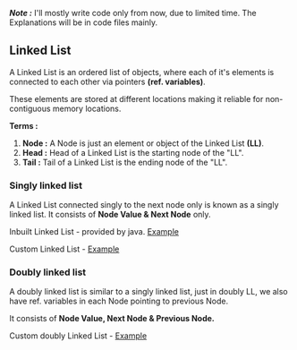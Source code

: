 ***Note :*** I'll mostly write code only from now, due to limited time. The Explanations will be in code files mainly.

## **Linked List**

A Linked List is an ordered list of objects, where each of it's elements is connected to each other via pointers **(ref. variables)**.
    
These elements are stored at different locations making it reliable for non-contiguous memory locations.

**Terms :**

1. **Node :** A Node is just an element or object of the Linked List **(LL)**.
2. **Head :** Head of a Linked List is the starting node of the "LL".
3. **Tail :** Tail of a Linked List is the ending node of the "LL".


### **Singly linked list**
A Linked List connected singly to the next node only is known as a singly linked list.
It consists of **Node Value & Next Node** only.

Inbuilt Linked List - provided by java. [Example](./InBuilt_LL.java)

Custom Linked List - [Example](./CustomLinkedList/Custom_LL.java)

### **Doubly linked list**

A doubly linked list is similar to a singly linked list, just in doubly LL, we also have ref. variables in each Node pointing to previous Node.

It consists of **Node Value, Next Node & Previous Node.**

Custom doubly Linked List - [Example](./CustomDoublyLinkedList/Doubly_LL.java)

